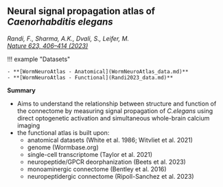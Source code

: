 ## Neural signal propagation atlas of _Caenorhabditis elegans_

_Randi, F., Sharma, A.K., Dvali, S., Leifer, M.<br> [Nature 623, 406–414 (2023)](https://doi.org/10.1038/s41586-023-06683-4)_


!!! example "Datasets"   

    - **[WormNeuroAtlas - Anatomical](WormNeuroAtlas_data.md)**
    - **[WormNeuroAtlas - Functional](Randi2023_data.md)**

**Summary**

- Aims to understand the relationship between structure and function of the connectome by measuring signal propagation of _C.elegans_ using direct optogenetic activation and simultaneous whole-brain calcium imaging
- the functional atlas is built upon:
    - anatomical datasets (White et al. 1986; Witvliet et al. 2021)
    - genome (Wormbase.org)
    - single-cell transcriptome (Taylor et al. 2021)
    - neuropeptide/GPCR deorphanization (Beets et al. 2023)
    - monoaminergic connectome (Bentley et al. 2016)
    - neuropeptidergic connectome (Ripoll-Sanchez et al. 2023)

